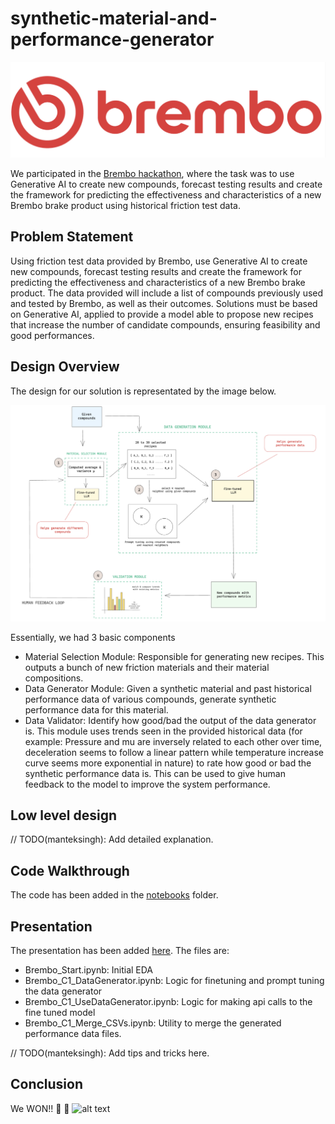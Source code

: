 # synthetic-material-and-performance-generator
![alt text](https://github.com/mantek-singh/synthetic-material-and-performance-generator/blob/main/assets/brembo_logo.png?raw=true)

We participated in the [Brembo hackathon](https://brembo-hackathon.bemyapp.com/), where the task was to use Generative AI to create new compounds, forecast testing results and create the framework for predicting the effectiveness and characteristics of a new Brembo brake product using historical friction test data. 


<h2>Problem Statement</h2>

Using friction test data provided by Brembo, use Generative AI to create new compounds, forecast testing results
and create the framework for predicting the effectiveness and characteristics of a new Brembo brake product.
The data provided will include a list of compounds previously used and tested by Brembo, as well as their outcomes.
Solutions must be based on Generative AI, applied to provide a model able to propose new recipes that increase the
number of candidate compounds, ensuring feasibility and good performances.

<h2>Design Overview</h2>

The design for our solution is representated by the image below.

![alt text](https://github.com/mantek-singh/synthetic-material-and-performance-generator/blob/main/assets/brembo_design.png?raw=true)

Essentially, we had 3 basic components
* Material Selection Module: Responsible for generating new recipes. This outputs a bunch of new friction materials and their material compositions.
* Data Generator Module: Given a synthetic material and past historical performance data of various compounds, generate synthetic performance data for this material.
* Data Validator: Identify how good/bad the output of the data generator is. This module uses trends seen in the provided historical data (for example: Pressure and mu
  are inversely related to each other over time, deceleration seems to follow a linear pattern while temperature increase curve seems more exponential in nature) to rate how
  good or bad the synthetic performance data is. This can be used to give human feedback to the model to improve the system performance.

<h2>Low level design</h2>
// TODO(manteksingh): Add detailed explanation.

<h2>Code Walkthrough</h2>

The code has been added in the [notebooks](https://github.com/mantek-singh/synthetic-material-and-performance-generator/blob/main/Brembo-C1-Presentation.pdf) folder.



<h2>Presentation</h2>

The presentation has been added [here](https://github.com/mantek-singh/synthetic-material-and-performance-generator/blob/main/Brembo-C1-Presentation.pdf). The files are:
* Brembo_Start.ipynb: Initial EDA
* Brembo_C1_DataGenerator.ipynb: Logic for finetuning and prompt tuning the data generator
* Brembo_C1_UseDataGenerator.ipynb: Logic for making api calls to the fine tuned model
* Brembo_C1_Merge_CSVs.ipynb: Utility to merge the generated performance data files.

// TODO(manteksingh): Add tips and tricks here.

<h2>Conclusion</h2>

We WON!! 🥳 🍺 
![alt text](https://github.com/mantek-singh/synthetic-material-and-performance-generator/blob/main/assets/brembo_win_image.png?raw=true)
